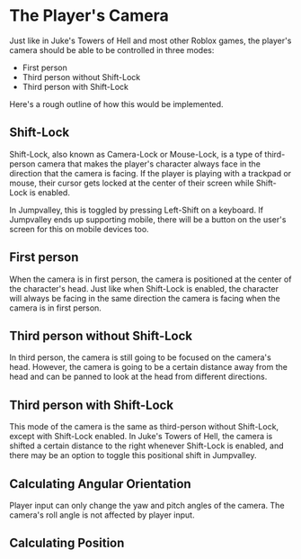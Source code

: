 # The Player's Camera

Just like in Juke's Towers of Hell and most other Roblox games, the player's camera should be able to be controlled in three modes:

- First person
- Third person without Shift-Lock
- Third person with Shift-Lock

Here's a rough outline of how this would be implemented.

## Shift-Lock

Shift-Lock, also known as Camera-Lock or Mouse-Lock, is a type of third-person camera that makes the player's character always face in the direction that the camera is facing. If the player is playing with a trackpad or mouse, their cursor gets locked at the center of their screen while Shift-Lock is enabled.

In Jumpvalley, this is toggled by pressing Left-Shift on a keyboard. If Jumpvalley ends up supporting mobile, there will be a button on the user's screen for this on mobile devices too.

## First person

When the camera is in first person, the camera is positioned at the center of the character's head. Just like when Shift-Lock is enabled, the character will always be facing in the same direction the camera is facing when the camera is in first person.

## Third person without Shift-Lock

In third person, the camera is still going to be focused on the camera's head. However, the camera is going to be a certain distance away from the head and can be panned to look at the head from different directions.

## Third person with Shift-Lock

This mode of the camera is the same as third-person without Shift-Lock, except with Shift-Lock enabled. In Juke's Towers of Hell, the camera is shifted a certain distance to the right whenever Shift-Lock is enabled, and there may be an option to toggle this positional shift in Jumpvalley.

## Calculating Angular Orientation

Player input can only change the yaw and pitch angles of the camera. The camera's roll angle is not affected by player input.

## Calculating Position
